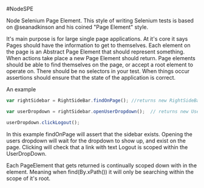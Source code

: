 #NodeSPE

Node Selenium Page Element.
This style of writing Selenium tests is based on @seanadkinson and his coined "Page Element" style.

It's main purpose is for large single page applications.
At it's core it says Pages should have the information to get to themselves. 
Each element on the page is an Abstract Page Element that should represent something.
When actions take place a new Page Element should return.
Page elements should be able to find themselves on the page, or accept a root element to operate on.
There should be no selectors in your test.
When things occur assertions should ensure that the state of the application is correct.

An example

```javascript
var rightSidebar = RightSideBar.findOnPage(); //returns new RightSideBar();

var userDropdown = rightSidebar.openUserDropdown();  // returns new UserDropDown which extends DropDown

userDropdown.clickLogout();
````

In this example findOnPage will assert that the sidebar exists.
Opening the users dropdown will wait for the dropdown to show up, and exist on the page.
Clicking will check that a link with text Logout is scoped within the UserDropDown.

Each PageElement that gets returned is continually scoped down with in the element.
Meaning when find(By.xPath()) it will only be searching within the scope of it's root.
